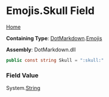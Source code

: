 # Emojis\.Skull Field

[Home](../../../README.md)

**Containing Type**: [DotMarkdown](../../README.md)\.[Emojis](../README.md)

**Assembly**: DotMarkdown\.dll

```csharp
public const string Skull = ":skull:"
```

### Field Value

System\.[String](https://docs.microsoft.com/en-us/dotnet/api/system.string)